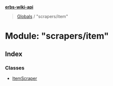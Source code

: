 **[erbs-wiki-api](../README.md)**

> [Globals](../globals.md) / "scrapers/item"

# Module: "scrapers/item"

## Index

### Classes

* [ItemScraper](../classes/_scrapers_item_.itemscraper.md)
